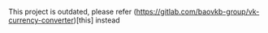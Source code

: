 This project is outdated, please refer (https://gitlab.com/baovkb-group/vk-currency-converter)[this] instead
